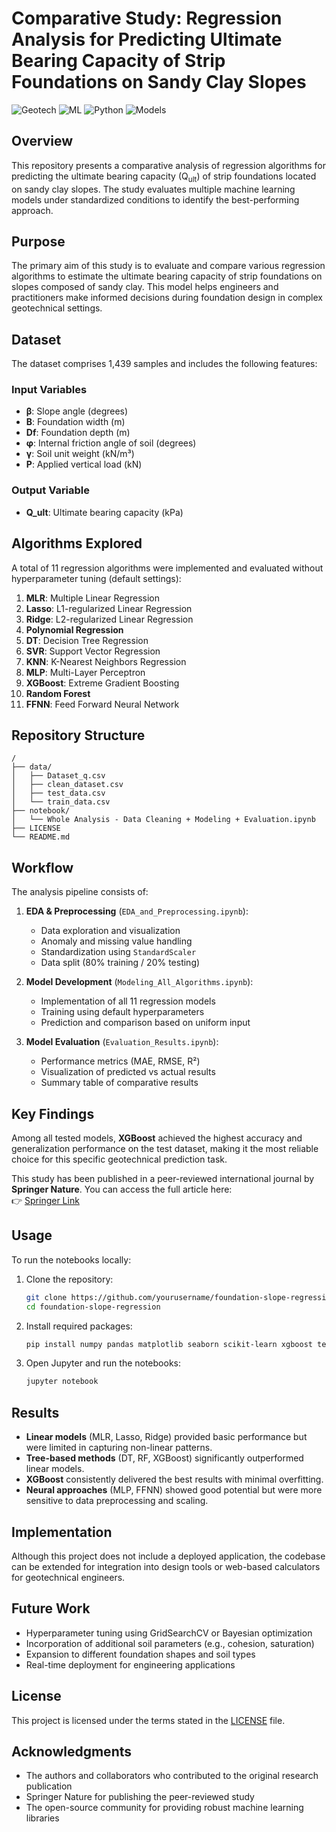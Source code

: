 # Comparative Study: Regression Analysis for Predicting Ultimate Bearing Capacity of Strip Foundations on Sandy Clay Slopes

![Geotech](https://img.shields.io/badge/Domain-Geotechnical%20Engineering-orange)
![ML](https://img.shields.io/badge/ML-Regression%20Comparison-blue)
![Python](https://img.shields.io/badge/Language-Python-green)
![Models](https://img.shields.io/badge/Algorithms-11%20Models-red)

## Overview

This repository presents a comparative analysis of regression algorithms for predicting the ultimate bearing capacity (Q<sub>ult</sub>) of strip foundations located on sandy clay slopes. The study evaluates multiple machine learning models under standardized conditions to identify the best-performing approach.

## Purpose

The primary aim of this study is to evaluate and compare various regression algorithms to estimate the ultimate bearing capacity of strip foundations on slopes composed of sandy clay. This model helps engineers and practitioners make informed decisions during foundation design in complex geotechnical settings.

## Dataset

The dataset comprises 1,439 samples and includes the following features:

### Input Variables
- **β**: Slope angle (degrees)
- **B**: Foundation width (m)
- **Df**: Foundation depth (m)
- **φ**: Internal friction angle of soil (degrees)
- **γ**: Soil unit weight (kN/m³)
- **P**: Applied vertical load (kN)

### Output Variable
- **Q_ult**: Ultimate bearing capacity (kPa)

## Algorithms Explored

A total of 11 regression algorithms were implemented and evaluated without hyperparameter tuning (default settings):

1. **MLR**: Multiple Linear Regression  
2. **Lasso**: L1-regularized Linear Regression  
3. **Ridge**: L2-regularized Linear Regression  
4. **Polynomial Regression**  
5. **DT**: Decision Tree Regression  
6. **SVR**: Support Vector Regression  
7. **KNN**: K-Nearest Neighbors Regression  
8. **MLP**: Multi-Layer Perceptron  
9. **XGBoost**: Extreme Gradient Boosting  
10. **Random Forest**  
11. **FFNN**: Feed Forward Neural Network  

## Repository Structure

```
/
├── data/
│   ├── Dataset_q.csv
│   ├── clean_dataset.csv
│   ├── test_data.csv
│   └── train_data.csv
├── notebook/
│   └── Whole Analysis - Data Cleaning + Modeling + Evaluation.ipynb
├── LICENSE
└── README.md
```

## Workflow

The analysis pipeline consists of:

1. **EDA & Preprocessing** (`EDA_and_Preprocessing.ipynb`):
   - Data exploration and visualization
   - Anomaly and missing value handling
   - Standardization using `StandardScaler`
   - Data split (80% training / 20% testing)

2. **Model Development** (`Modeling_All_Algorithms.ipynb`):
   - Implementation of all 11 regression models
   - Training using default hyperparameters
   - Prediction and comparison based on uniform input

3. **Model Evaluation** (`Evaluation_Results.ipynb`):
   - Performance metrics (MAE, RMSE, R²)
   - Visualization of predicted vs actual results
   - Summary table of comparative results

## Key Findings

Among all tested models, **XGBoost** achieved the highest accuracy and generalization performance on the test dataset, making it the most reliable choice for this specific geotechnical prediction task.

This study has been published in a peer-reviewed international journal by **Springer Nature**. You can access the full article here:  
👉 [Springer Link](https://link.springer.com/article/10.1007/s40515-025-00544-5)

## Usage

To run the notebooks locally:

1. Clone the repository:
   ```bash
   git clone https://github.com/yourusername/foundation-slope-regression.git
   cd foundation-slope-regression
   ```

2. Install required packages:
   ```bash
   pip install numpy pandas matplotlib seaborn scikit-learn xgboost tensorflow
   ```

3. Open Jupyter and run the notebooks:
   ```bash
   jupyter notebook
   ```

## Results

- **Linear models** (MLR, Lasso, Ridge) provided basic performance but were limited in capturing non-linear patterns.
- **Tree-based methods** (DT, RF, XGBoost) significantly outperformed linear models.
- **XGBoost** consistently delivered the best results with minimal overfitting.
- **Neural approaches** (MLP, FFNN) showed good potential but were more sensitive to data preprocessing and scaling.

## Implementation

Although this project does not include a deployed application, the codebase can be extended for integration into design tools or web-based calculators for geotechnical engineers.

## Future Work

- Hyperparameter tuning using GridSearchCV or Bayesian optimization  
- Incorporation of additional soil parameters (e.g., cohesion, saturation)  
- Expansion to different foundation shapes and soil types  
- Real-time deployment for engineering applications

## License

This project is licensed under the terms stated in the [LICENSE](LICENSE) file.

## Acknowledgments

- The authors and collaborators who contributed to the original research publication  
- Springer Nature for publishing the peer-reviewed study  
- The open-source community for providing robust machine learning libraries
